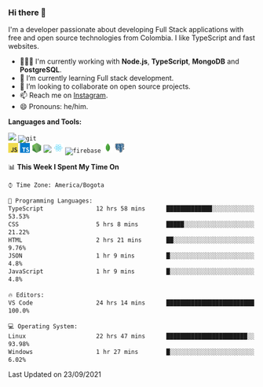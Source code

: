 ### Hi there 👋

I'm a developer passionate about developing Full Stack applications with free and open source technologies from Colombia. I like TypeScript and fast websites.

- 👨🏽‍💻 I'm currently working with **Node.js**, **TypeScript**, **MongoDB** and **PostgreSQL**.
- 🌱 I’m currently learning Full stack development.
- 🚀 I’m looking to collaborate on open source projects.
- 📫   Reach me on [Instagram](https://instagram.com/nexckycort).
- 😄  Pronouns: he/him.

**Languages and Tools:**  

<code><img height="20"  src="https://upload.wikimedia.org/wikipedia/commons/2/2d/Visual_Studio_Code_1.18_icon.svg"></code>
<code><img src="https://www.vectorlogo.zone/logos/git-scm/git-scm-icon.svg" alt="git" height="20"/> </code>
<code><img height="20" src="https://raw.githubusercontent.com/github/explore/80688e429a7d4ef2fca1e82350fe8e3517d3494d/topics/javascript/javascript.png"></code>
<code><img height="20" src="https://raw.githubusercontent.com/github/explore/80688e429a7d4ef2fca1e82350fe8e3517d3494d/topics/typescript/typescript.png"></code>
<code><img height="20" src="https://raw.githubusercontent.com/github/explore/80688e429a7d4ef2fca1e82350fe8e3517d3494d/topics/nodejs/nodejs.png"></code>
<code><img height="20" src="https://deno.land/logo.svg"></code>
<code><img height="20" src="https://raw.githubusercontent.com/github/explore/80688e429a7d4ef2fca1e82350fe8e3517d3494d/topics/react/react.png"></code>
<code><img src="https://www.vectorlogo.zone/logos/firebase/firebase-icon.svg" alt="firebase"  height="20"/></code>
<code><img src="https://raw.githubusercontent.com/devicons/devicon/master/icons/mongodb/mongodb-original.svg"  height="20"/></code>
<code><img src="https://raw.githubusercontent.com/devicons/devicon/master/icons/postgresql/postgresql-original.svg" height="20"/></code>

<!--START_SECTION:waka-->
📊 **This Week I Spent My Time On** 

```text
⌚︎ Time Zone: America/Bogota

💬 Programming Languages: 
TypeScript               12 hrs 58 mins      █████████████░░░░░░░░░░░░   53.53% 
CSS                      5 hrs 8 mins        █████░░░░░░░░░░░░░░░░░░░░   21.22% 
HTML                     2 hrs 21 mins       ██░░░░░░░░░░░░░░░░░░░░░░░   9.76% 
JSON                     1 hr 9 mins         █░░░░░░░░░░░░░░░░░░░░░░░░   4.8% 
JavaScript               1 hr 9 mins         █░░░░░░░░░░░░░░░░░░░░░░░░   4.8%

🔥 Editors: 
VS Code                  24 hrs 14 mins      █████████████████████████   100.0%

💻 Operating System: 
Linux                    22 hrs 47 mins      ███████████████████████░░   93.98% 
Windows                  1 hr 27 mins        █░░░░░░░░░░░░░░░░░░░░░░░░   6.02%

```


 Last Updated on 23/09/2021
<!--END_SECTION:waka-->
